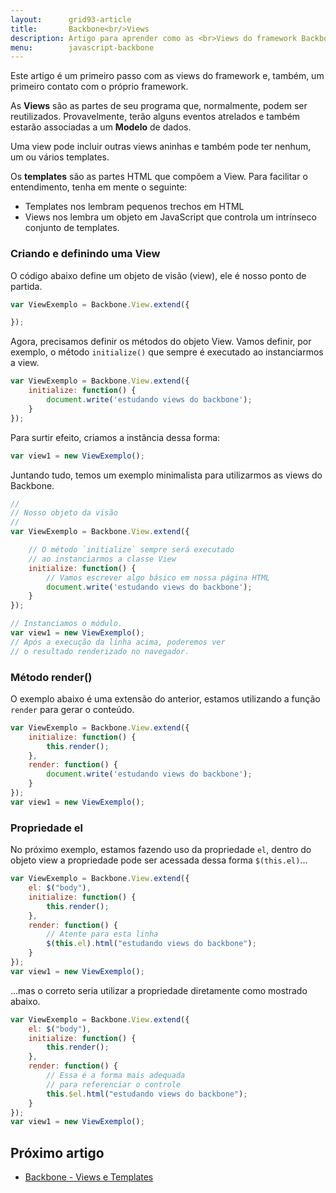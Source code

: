 ```yaml
---
layout:      grid93-article
title:       Backbone<br/>Views
description: Artigo para aprender como as <br>Views do framework Backbone (JavaScript) funcionam.
menu:        javascript-backbone
---
```


Este artigo é um primeiro passo com as views do framework e, também, um primeiro contato com o próprio framework.

As __Views__ são as partes de seu programa que, normalmente, podem ser reutilizados. Provavelmente, terão alguns eventos 
atrelados e também estarão associadas a um __Modelo__ de dados.

Uma view pode incluir outras views aninhas e também pode ter nenhum, um ou vários templates.

Os __templates__ são as partes HTML que compõem a View. Para facilitar o entendimento, tenha em mente o seguinte:

- Templates nos lembram pequenos trechos em HTML
- Views nos lembra um objeto em JavaScript que controla um intrínseco conjunto de templates.



### Criando e definindo uma View

O código abaixo define um objeto de visão (view), ele é nosso ponto de partida.

```javascript
var ViewExemplo = Backbone.View.extend({

});
```

Agora, precisamos definir os métodos do objeto View. Vamos definir, por exemplo, o método `initialize()` que sempre é
executado ao instanciarmos a view.

```javascript
var ViewExemplo = Backbone.View.extend({
    initialize: function() {
        document.write('estudando views do backbone');
    }
});
```
Para surtir efeito, criamos a instância dessa forma:

```javascript
var view1 = new ViewExemplo();
```

Juntando tudo, temos um exemplo minimalista para utilizarmos as views do Backbone. 

```javascript
//
// Nosso objeto da visão
//
var ViewExemplo = Backbone.View.extend({

    // O método `initialize` sempre será executado
    // ao instanciarmos a classe View
    initialize: function() {
        // Vamos escrever algo básico em nossa página HTML
        document.write('estudando views do backbone');
    }
});

// Instanciamos o módulo.
var view1 = new ViewExemplo();
// Após a execução da linha acima, poderemos ver
// o resultado renderizado no navegador.
```


### Método render()

O exemplo abaixo é uma extensão do anterior, estamos utilizando a função `render` para gerar o conteúdo.

```javascript
var ViewExemplo = Backbone.View.extend({
    initialize: function() {
        this.render();
    },
    render: function() {
        document.write('estudando views do backbone');
    }
});
var view1 = new ViewExemplo();
```


### Propriedade el

No próximo exemplo, estamos fazendo uso da propriedade `el`, dentro do objeto view a propriedade pode ser acessada dessa
forma `$(this.el)`...

```javascript
var ViewExemplo = Backbone.View.extend({
    el: $("body"),
    initialize: function() {
        this.render();
    },
    render: function() {
        // Atente para esta linha
        $(this.el).html("estudando views do backbone");
    }
});
var view1 = new ViewExemplo();
```

...mas o correto seria utilizar a propriedade diretamente  como mostrado abaixo.

```javascript
var ViewExemplo = Backbone.View.extend({
    el: $("body"),
    initialize: function() {
        this.render();
    },
    render: function() {
        // Essa é a forma mais adequada
        // para referenciar o controle
        this.$el.html("estudando views do backbone");
    }
});
var view1 = new ViewExemplo();
```


Próximo artigo
--

- [Backbone - Views e Templates](/javascript/backbone-views-templates/)
